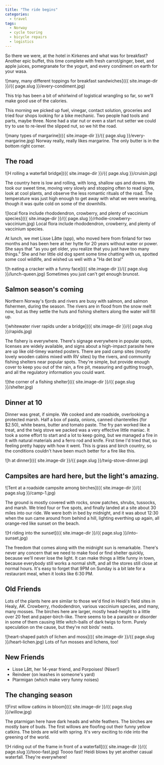 ```yaml
---
title: "The ride begins"
categories:
  - travel
tags:
  - Norway
  - cycle touring
  - bicycle repairs
  - logistics
---
```

<!-- TODO: Photos -->
<!-- text? -->

So there we were, at the hotel in Kirkenes and what was for breakfast?
Another epic buffet, this time complete with fresh carrot/ginger, beet, and apple juices,
pomegranate for the yogurt, and every condiment on earth for your wasa.

![many, many different toppings for breakfast sandwiches]({{ site.image-dir }}/{{ page.slug }}/every-condiment.jpg)

This trip has been a bit of whirlwind of logistical wrangling so far,
so we'll make good use of the calories.

This morning we picked up fuel, vinegar, contact solution, groceries
and tried four shops looking for a bike mechanic.
Two people had tools and parts, maybe three.
None had a star nut or even a start nut setter
we could try to use to re-level the slipped nut, so we hit the road.

![many types of margarine]({{ site.image-dir }}/{{ page.slug }}/every-margarine.jpg)
Norway really, really likes margarine. The only butter is in the bottom right corner.

## The road

![H rolling a waterfall bridge]({{ site.image-dir }}/{{ page.slug }}/cruisin.jpg)

The country here is low and rolling, with long, shallow ups and downs.
We took our sweet time, moving very slowly and stopping often to read signs,
look at cool plants, and observe the less romantic rituals of the road.
The temperature was just high enough to get away with what we were wearing,
though it was quite cold on some of the downhills. 

![local flora include rhododendron, crowberry, and plenty of vaccinium species]({{ site.image-dir }}/{{ page.slug }}/rhodie-crowberry-vaccinium.jpg)
Local flora include rhododendron, crowberry, and plenty of vaccinium species.

At lunch, we met Lisse Låtte (spp), who moved here from finland for two months
and has been here at her hytte for 20 years without water or power.
She says that "as you get older, you realize that you just have too many things."
She and her little old dog spent some time chatting with us, spotted some cool
wildlife, and wished us well with a "Ha det bra!"

![h eating a cracker with a funny face]({{ site.image-dir }}/{{ page.slug }}/lunch-queen.jpg)
Sometimes you just can't get enough brunost.

## Salmon season's coming

Northern Norway's fjords and rivers are busy with salmon,
and salmon fishermen, during the season.
The rivers are in flood from the snow melt now,
but as they settle the huts and fishing shelters along the water will fill up.

![whitewater river rapids under a bridge]({{ site.image-dir }}/{{ page.slug }}/rapids.jpg)

The fishery is everywhere. There's signage everywhere in popular spots,
licenses are widely available,
and signs about a high-impact parasite here are up like old-timey wanted posters.
There are paid camp sites (mostly lovely wooden cabins mixed with RV sites) by the rivers,
and community fishing shelters near popular spots.
They're simple, but provide enough cover to keep you out of the rain,
a fire pit, measuring and gutting trough, and all the regulatory information you could want.

![the corner of a fishing shelter]({{ site.image-dir }}/{{ page.slug }}/shelter.jpg)

## Dinner at 10
Dinner was great, if simple. We cooked and ate roadside, overlooking a protected marsh.
Half a box of pasta, onions, canned chanterelles (for $2.50), white beans, butter and tomato paste.
The fry pan worked like a treat, and the twig stove we packed was a very effective little maniac.
It took a some effort to start and a lot to keep going, but we managed a fire in it
with natural materials and a ferro rod and knife.
First time I'd tried that, so feeling pretty happy with how it went.
This is grass and birch country, so the conditions couldn't have been much better for a fire like this.

![h at dinner]({{ site.image-dir }}/{{ page.slug }}/twig-stove-dinner.jpg)

## Campsites are hard here, but the light's amazing.

![Tent at a roadside campsite among birches]({{ site.image-dir }}/{{ page.slug }}/camp-1.jpg)

The ground is mostly covered with rocks, snow patches, shrubs, tussocks, and marsh.
We tried four or five spots, and finally landed at a site about 30 miles into our ride.
We were both in bed by midnight, and it was about 12:30 when the sun came around
from behind a hill, lighting everthing up again, all orange-red like sunset on the beach.

![H riding into the sunset]({{ site.image-dir }}/{{ page.slug }}/into-sunset.jpg)

The freedom that comes along with the midnight sun is remarkable.
There's never any concern that we need to make food or find shelter quickly,
because we'll never lose the light.
It can make things a little funny in town, because everybody still works a normal shift,
and all the stores still close at normal hours.
It's easy to forget that 9PM on Sunday is a bit late for a restaurant meal,
when it looks like 6:30 PM.

## Old Friends

Lots of the plants here are similar to those we'd find in Heidi's field sites in Healy, AK.
Crowberry, rhododendron, various vaccinium species, and many, many mosses.
The birches here are larger, mostly head-height to a little over 20 feet and paper-birch-like.
There seems to be a parasite or disorder in some of them
causing little witch-balls of dark twigs to form.
Purely speculation on the cause, but they're not birds' nests.

![heart-shaped patch of lichen and moss]({{ site.image-dir }}/{{ page.slug }}/heart-lichen.jpg)
Lots of fun mosses and lichens, too!

## New Friends
- Lisse Lått, her 14-year friend, and Porpoises! (Niser!)
- Reindeer (on leashes in someone's yard)
- Ptarmigan (which make very funny noises)

## The changing season

![First willow catkins in bloom]({{ site.image-dir }}/{{ page.slug }}/willow.jpg)

The ptarmigan here have dark heads and white feathers.
The birches are mostly bare of buds.
The first willows are floofing out their funny yellow catkins.
The birds are wild with spring.
It's very exciting to ride into the greening of the world.

![H riding out of the frame in front of a waterfall]({{ site.image-dir }}/{{ page.slug }}/tooo-fast.jpg)
Toooo fast! Heidi blows by yet another casual waterfall. They're everywhere!
